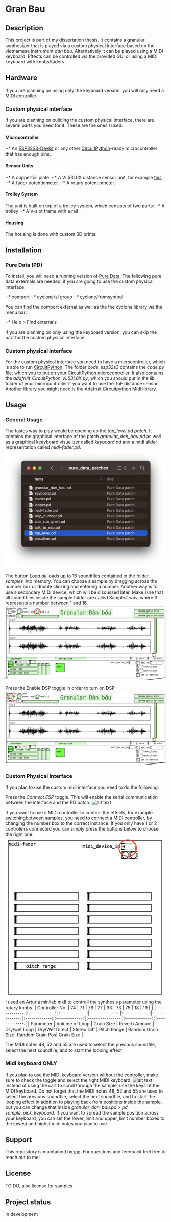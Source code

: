 # Gran Bau

## Description
This project is part of my dissertation thesis.
It contains a granular synthesizer that is played via a custom physical interface based on the vietnamese instrument *dan bau*.
Alternatively it can be played using a MIDI keyboard.
Effects can be controlled via the provided GUI or using a MIDI keyboard with knobs/faders.


## Hardware
If you are planning on using only the keyboard version, you will only need a MIDI controller.

### Custom physical interface
If you are planning on building the custom physical interface, there are several parts you need for it. These are the ones I used:

#### Microcontroller
⋅⋅* An [ESP32S3-Devkit](https://docs.espressif.com/projects/esp-idf/en/latest/esp32s3/hw-reference/esp32s3/user-guide-devkitc-1.html) or any other [CircuitPython](https://circuitpython.org)-ready microcontroller that has enough pins.

#### Sensor Units
⋅⋅* A copperfoil plate.
⋅⋅* A VL53L0X distance sensor unit, for example [this](https://shop.m5stack.com/products/tof-sensor-unit)
⋅⋅* A fader potentiometer.
⋅⋅* A rotary potentiometer.

#### Trolley System
The unit is built on top of a trolley system, which consists of two parts:
⋅⋅* A trolley
⋅⋅* A V-slot frame with a rail 

#### Housing
The housing is done with custom 3D prints. 


## Installation
### Pure Data (PD)
To install, you will need a running version of [Pure Data](https://msp.ucsd.edu/software.html).
The following pure data externals are needed, if you are going to use the custom physical interface:

⋅⋅* comport
⋅⋅* cyclone/zl group
⋅⋅* cyclone/fromsymbol

You can find the comport external as well as the the cyclone library via the menu bar:

⋅⋅* Help > Find externals

If you are planning on only using the keyboard version, you can skip the part for the custom physical interface.

### Custom physical interface
For the custom physical interface you need to have a microcontroller, which is able to run [CircuitPython](https://circuitpython.org).
The folder *code_esp32s3* contains the *code.py* file, which you to put on your CircuitPython microcontroller.
It also contains the *adafruit_CircuitPython_VL53L0X.py*, which you should put in the lib folder of your microcontroller if you want to use the ToF distance sensor.
Another library you might need is the [Adafruit Circuitpython Midi library](https://docs.circuitpython.org/projects/midi/en/latest/api.html).


## Usage

### General Usage
The fastes way to play would be opening up the *top_level.pd patch*.
It contains the graphical interface of the patch *granular_dan_bau.pd* as well as a graphical keayboard visualizer called *keyboard.pd* and a midi slider representation called *midi-fader.pd*.
![alt text](images/top_level.png "Open top_level.pd")

The button *Load all* loads up to 16 soundfiles contained in the folder *samples* into memory. You can choose a sample by dragging across the number box or double clicking and entering a number.
Another way is to use a secondary MIDI device, which will be discussed later. Make sure that all sound files inside the sample folder are called Sample#.wav, where # represents a number between 1 and 16.
![alt text](images/load_all.png "Press load all button")

Press the Enable DSP toggle in order to turn on DSP.
![alt text](images/enable_dsp.png "Turn on DSP")

### Custom Physical Interface
If you plan to use the custom midi interface you need to do the following:

Press the *Connect ESP* toggle. This will enable the serial communication between the interface and the PD patch.
![alt text](images/enable_esp.png "Turn on ESP")

If you want to use a MIDI controller to controll the effects, for example switchingbetween samples, you need to connect a MIDI controller, by changing the number box to the correct instance. If you only have 1 or 2 controlelrs connected you can simply press the buttons below to choose the right one:
![alt text](images/enable_midi_keyboard.png "Turn on MIDI Keyboard")
I used an Arturia minilab mkII to controll the synthesis parameter using the rotary knobs.
| Controller No.  | 74             | 71            | 76             | 77            | 93             | 73            | 75             | 18               | 19              |               |
| -------------   |:-------------: |:-------------:|:-------------: |:-------------:|:-------------: |:-------------:|:-------------: |:----------------:|:-------------:  |:-------------:|
| Parameter       | Volume of Loop | Grain Size    | Reverb Amount  | Dry/wet Loop  | Dry/Wet Direct | Stereo Diff   | Pitch Range    | Random Grain Size| Random Grain Pos| Grain Size    |

The MIDI notes 48, 52 and 55 are used to select the previous soundfile, select the next soundfile, and to start the looping effect.

### Midi keyboard ONLY
If you plan to use the MIDI keyboard version without the controller, make sure to check the toggle and select the right MIDI keyboard.
![alt text](images/enable_midi_on_FX.png "Turn on MIDI Keyboard")
Instead of using the cart to scroll through the sample, use the keys of the MIDI keyboard.
Do not forget that the MIDI notes 48, 52 and 55 are used to select the previous soundfile, select the next soundfile, and to start the looping effect in addition to playing back from positions inside the sample, but you can change that inside *granular_dan_bau.pd* > *pd sample_pick_keyboard*.
If you want to spread the sample position across your keyboard, you can set the lower_limit and upper_limit number boxes to the lowest and highst midi notes you plan to use.

## Support
This repository is maintained by [me](https://github.com/grundton).
For questions and feedback feel free to reach out to me!


## License
TO DO, also license for samples 

## Project status
In development

